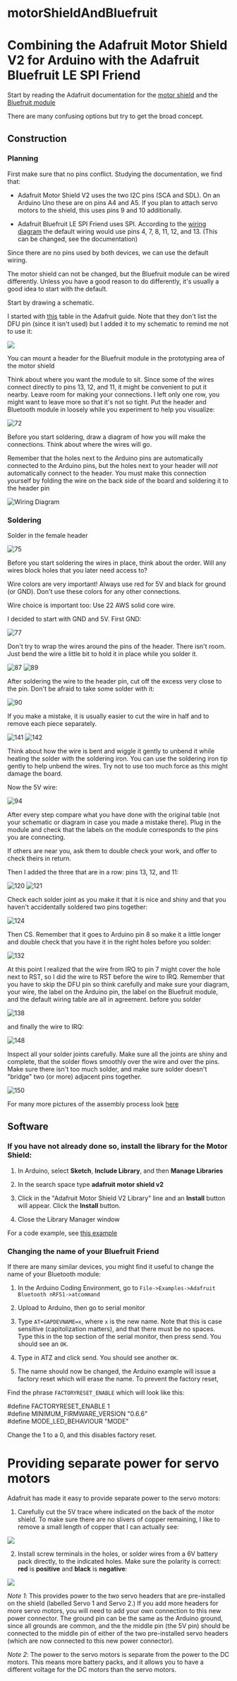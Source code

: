# motorShieldAndBluefruit

# Combining the Adafruit Motor Shield V2 for Arduino with the Adafruit Bluefruit LE SPI Friend

Start by reading the Adafruit
documentation for the [motor
shield](https://learn.adafruit.com/adafruit-motor-shield-v2-for-arduino/using-dc-motors?view=all) and the [Bluefruit module](https://learn.adafruit.com/introducing-the-adafruit-bluefruit-spi-breakout?view=all)

There are many confusing options but try to get the broad concept.

## Construction

### Planning

First make sure that no pins conflict. Studying the documentation, we find that:

* Adafruit Motor Shield V2 uses the two I2C pins (SCA and SDL). On an Arduino
Uno these are on pins A4 and A5. If you plan to attach servo motors to the
shield, this uses pins 9 and 10 additionally.

* Adafruit Bluefruit LE SPI Friend uses SPI. According to the [wiring
	diagram](https://learn.adafruit.com/introducing-the-adafruit-bluefruit-spi-breakout/wiring)
  the default wiring would use pins 4, 7, 8, 11, 12, and 13. (This can be
	changed, see the documentation)

Since there are no pins used by both devices, we can use the default wiring.

The motor shield can not be changed, but the Bluefruit module
can be wired differently. 
Unless you have a good reason to do differently,
it's usually a good idea to start with the default.

Start by drawing a schematic. 

I started with
[this](https://learn.adafruit.com/introducing-the-adafruit-bluefruit-spi-breakout/wiring#default-pinout)
table in the Adafruit guide. Note that they don't list the DFU pin (since it
isn't used) but I added it to my schematic to remind me not to use it:

![](images/bluefruit/73.jpg)

You can mount a header for the Bluefruit module in the prototyping area of 
the motor shield 

Think about where you want the module to sit. Since some of the wires
connect directly to pins 13, 12, and 11, it might be convenient to put it 
nearby. Leave room for making your connections. I left only one row, you might
want to leave more so that it's not so tight. Put the header 
and Bluetooth module in loosely while you experiment to
help you visualize:

![72](images/bluefruit/72.jpg)

Before you start soldering, draw a diagram of how you will make the 
connections. Think about where the wires will go. 

Remember that the holes next to the Arduino pins are automatically connected
to the Arduino pins, but the holes next to your header will *not* automatically
connect to the header. You must make this connection yourself by folding the 
wire on the back side of the board and soldering it to the header pin

![Wiring Diagram](images/bluefruit/diagram.jpg)

### Soldering

Solder in the female header

![75](images/bluefruit/75.jpg)

Before you start soldering the wires in place, think about the order.
Will any wires block holes 
that you later need access to? 

Wire colors are very important! Always use red for 5V and black for ground (or
GND). Don't use these colors for any other connections.

Wire choice is important too: Use 22 AWS solid core wire.

I decided to start with GND and 5V. First GND:

![77](images/bluefruit/77.jpg)

Don't try to wrap the wires around the pins of the header. There isn't room.
Just bend the wire a little bit to hold it in place while you solder it.

![87](images/bluefruit/87.jpg)
![89](images/bluefruit/89.jpg)

After soldering the wire to the header pin,
cut off the excess very close to the pin. Don't be afraid to take
some solder with it:

![90](images/bluefruit/90.jpg)

If you make a mistake, it is usually easier to cut the wire in half and
to remove each piece separately. 


![141](images/bluefruit/141.jpg)
![142](images/bluefruit/142.jpg)

Think about how the wire is bent and 
wiggle it gently to unbend it while heating the solder with
the soldering iron. You can use the soldering iron tip gently
to help unbend the wires. Try not to use too much force as this might 
damage the board.

Now the 5V wire:

![94](images/bluefruit/94.jpg)

After every step compare what you have done with the original table (not your
schematic or diagram in case you made a mistake there). Plug in the module
and check that the labels on the module corresponds to the pins you are 
connecting.

If others are near you, ask them to double check your work, and offer to 
check theirs in return.

Then I added the three that are in a row: pins 13, 12, and 11:

![120](images/bluefruit/120.jpg)
![121](images/bluefruit/121.jpg)

Check each solder joint as you make it that it is nice and shiny and that 
you haven't accidentally soldered two pins together:

![124](images/bluefruit/124.jpg)

Then CS. Remember that it goes to Arduino pin 8 so make it a little longer
and double check that you have it in the right holes before you solder:

![132](images/bluefruit/132.jpg)

At this point I realized that the wire from IRQ to pin 7 might
cover the hole next to RST, so I did the wire to RST before the wire 
to IRQ. Remember that you have to skip the DFU pin so think carefully
and make sure your diagram, your wire, the label on the Arduino pin, the label
on the Bluefruit module, and the default wiring table are all in
agreement.
before you solder

![138](images/bluefruit/138.jpg)

and finally the wire to IRQ:

![148](images/bluefruit/148.jpg)

Inspect all your solder joints carefully. Make sure all the joints are shiny
and complete, that the solder flows smoothly over the wire and over the pins.
Make sure there isn't too much solder, and make sure solder doesn't "bridge"
two (or more) adjacent pins together.

![150](images/bluefruit/150.jpg)

For many more pictures of the assembly process look [here](extraImages.md)

## Software

### If you have not already done so, install the library for the Motor Shield:
1. In Arduino, select **Sketch**, **Include Library**, and then **Manage
Libraries**

2. In the search space type **adafruit motor shield v2**

3. Click in the "Adafruit Motor Shield V2 Library" line and an **Install** button
will appear. Click the **Install** button.

4. Close the Library Manager window

For a code example, see [this example](motorShieldAndBluefruit/motorShieldAndBluefruit.ino)

### Changing the name of your Bluefruit Friend

If there are many similar devices, you might find it useful to change the 
name of your Bluetooth module:

1. In the Arduino Coding Environment, go to
```File->Examples->Adafruit Bluetooth nRF51->atcommand```

2. Upload to Arduino, then go to serial monitor

3. Type ```AT+GAPDEVNAME=x```, where ```x``` is the new name. 
Note that this is case sensitive (capitolization matters),
and that there must be no spaces.
Type this in the top section of the serial monitor, 
then press send. You should see an ```OK```.

4. Type in ATZ and click send. You should see another ```OK```.

5. The name should now be changed, the Arduino example will issue a factory
reset which will erase the name. To prevent the factory reset,

Find the phrase ```FACTORYRESET_ENABLE``` which will look like this:

#define FACTORYRESET_ENABLE 1  
#define MINIMUM_FIRMWARE_VERSION "0.6.6"  
#define MODE_LED_BEHAVIOUR "MODE"  

Change the 1 to a 0, and this disables factory reset. 

# Providing separate power for servo motors

Adafruit has made it easy to provide separate power to the servo
motors:

1. Carefully cut the 5V trace where indicated on the back of the motor shield.
To make sure there are no slivers of copper remaining, I like to remove a 
small length of copper that I can actually see:

![](images/cutTraceToUseOptionalServoInput.jpg)

2. Install screw terminals in the holes, or solder wires from a 6V battery
pack directly, to the indicated holes. 
Make sure the polarity is correct: **red** is
**positive** and **black** is **negative**:

![](images/motorShieldOptServo_bb.png)

*Note 1*: This provides power to the two servo headers that are pre-installed
on the shield (labelled Servo 1 and Servo 2.)
If you add more headers for more servo motors, 
you will need to add your own connection to this new power connector. 
The ground pin can be the same as the Arduino ground, 
since all grounds are common, 
and the the middle pin (the 5V pin)
should be connected to the middle pin of either of the two 
pre-installed servo headers
(which are now connected to this new power connector).

*Note 2*: The power to the servo motors is separate from the power to the DC
motors. This means more battery packs, and it allows you to have a different
voltage for the DC motors than the servo motors.



